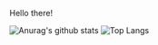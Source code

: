 Hello there!

![Anurag's github stats](https://github-readme-stats.vercel.app/api?username=volkovskey&theme=vue-dark&show_icons=true&count_private=true&hide_title=true)
![Top Langs](https://github-readme-stats.vercel.app/api/top-langs/?username=volkovskey&layout=compact&theme=vue-dark)